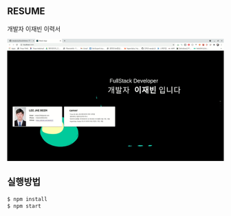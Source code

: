 ## RESUME

개발자 이재빈 이력서

<img src ="./src/resources/resume.gif">


## 실행방법
```
$ npm install
$ npm start
```